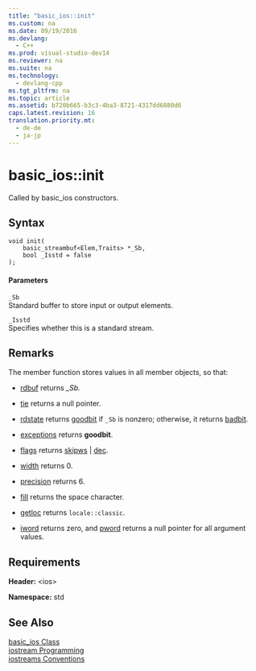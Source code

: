```yaml
---
title: "basic_ios::init"
ms.custom: na
ms.date: 09/19/2016
ms.devlang: 
  - C++
ms.prod: visual-studio-dev14
ms.reviewer: na
ms.suite: na
ms.technology: 
  - devlang-cpp
ms.tgt_pltfrm: na
ms.topic: article
ms.assetid: b720b665-b3c3-4ba3-8721-4317dd6880d6
caps.latest.revision: 16
translation.priority.mt: 
  - de-de
  - ja-jp
---
```

# basic_ios::init
Called by basic_ios constructors.  
  
## Syntax  
  
```  
void init(  
    basic_streambuf<Elem,Traits> *_Sb,  
    bool _Isstd = false  
);  
```  
  
#### Parameters  
 `_Sb`  
 Standard buffer to store input or output elements.  
  
 `_Isstd`  
 Specifies whether this is a standard stream.  
  
## Remarks  
 The member function stores values in all member objects, so that:  
  
-   [rdbuf](../vs140/basic_ios--rdbuf.md) returns *_Sb.*  
  
-   [tie](../vs140/basic_ios--tie.md) returns a null pointer.  
  
-   [rdstate](../vs140/basic_ios--rdstate.md) returns [goodbit](../vs140/ios_base--iostate.md) if `_Sb` is nonzero; otherwise, it returns [badbit](../vs140/ios_base--iostate.md).  
  
-   [exceptions](../vs140/basic_ios--exceptions.md) returns **goodbit**.  
  
-   [flags](../vs140/ios_base--flags.md) returns [skipws](../vs140/ios_base--fmtflags.md) &#124; [dec](../vs140/ios_base--fmtflags.md).  
  
-   [width](../vs140/ios_base--width.md) returns 0.  
  
-   [precision](../vs140/ios_base--precision.md) returns 6.  
  
-   [fill](../vs140/basic_ios--fill.md) returns the space character.  
  
-   [getloc](../vs140/ios_base--getloc.md) returns `locale::classic`.  
  
-   [iword](../vs140/ios_base--iword.md) returns zero, and [pword](../vs140/ios_base--pword.md) returns a null pointer for all argument values.  
  
## Requirements  
 **Header:** <ios\>  
  
 **Namespace:** std  
  
## See Also  
 [basic_ios Class](../vs140/basic_ios-Class.md)   
 [iostream Programming](../vs140/iostream-Programming.md)   
 [iostreams Conventions](../vs140/iostreams-Conventions.md)